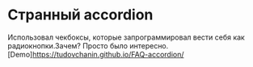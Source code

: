 #  Странный accordion
Использовал чекбоксы, которые запрограммировал вести себя как радиокнопки.Зачем?
Просто было интересно.
[Demo]https://tudovchanin.github.io/FAQ-accordion/
